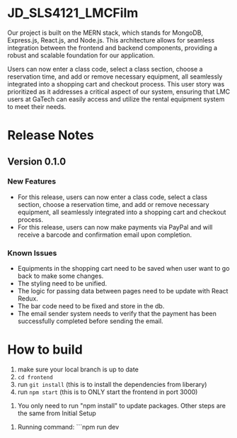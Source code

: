 # JD_SLS4121_LMCFilm
<!-- technology tools and platforms used, feature implemented for this version 0.0.0, including the rationale for selecting it, bugs fixed, and known issues. See the details in assignment description. -->

Our project is built on the MERN stack, which stands for MongoDB, Express.js, React.js, and Node.js. This architecture allows for seamless integration between the frontend and backend components, providing a robust and scalable foundation for our application. 

Users can now enter a class code, select a class section, choose a reservation time, and add or remove necessary equipment, all seamlessly integrated into a shopping cart and checkout process. This user story was prioritized as it addresses a critical aspect of our system, ensuring that LMC users at GaTech can easily access and utilize the rental equipment system to meet their needs.


# Release Notes

## Version 0.1.0

### New Features
- For this release, users can now enter a class code, select a class section, choose a reservation time, and add or remove necessary equipment, all seamlessly integrated into a shopping cart and checkout process.
- For this release, users can now make payments via PayPal and will receive a barcode and confirmation email upon completion.

### Known Issues
- Equipments in the shopping cart need to be saved when user want to go back to make some changes.
- The styling need to be unified.
- The logic for passing data between pages need to be update with React Redux.
- The bar code need to be fixed and store in the db.
- The email sender system needs to verify that the payment has been successfully completed before sending the email.





# How to build
<!-- Frontend Initial Setup -->

1. make sure your local branch is up to date
2. ```cd frontend```
3. run ```git install``` (this is to install the dependencies from liberary)
4. run ```npm start``` (this is to ONLY start the frontend in port 3000)

<!-- Frontend Update -->

1. You only need to run "npm install" to update packages. Other steps are the same from Initial Setup


<!-- Backend -->

1. Running command: ```npm run dev
